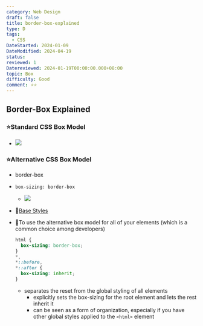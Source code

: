 ```yaml
---
category: Web Design
draft: false
title: border-box-explained
type: D
tags:
  - CSS
DateStarted: 2024-01-09
DateModified: 2024-04-19
status: 
reviewed: 1
Datereviewed: 2024-01-19T00:00:00.000+08:00
topic: Box
difficulty: Good
comment: ⭐⭐
---
```


## Border-Box Explained

### ⭐Standard CSS Box Model

- ![](<https://cdn.jsdelivr.net/gh/jenniferwonder/bimg/web-design/CSS-Box-Model-(盒模型)-Standard-CSS-Box.png>)

### ⭐Alternative CSS Box Model

- border-box
- `box-sizing: border-box`
  - ![](<https://cdn.jsdelivr.net/gh/jenniferwonder/bimg/web-design/CSS-Box-Model-(盒模型)-Border-Box.png>)
- 📌[Base Styles](Base-Styles)
- 📌To use the alternative box model for all of your elements (which is a common choice among developers)

  ```css
  html {
  	box-sizing: border-box;
  }
  *,
  *::before,
  *::after {
  	box-sizing: inherit;
  }
  ```

  - separates the reset from the global styling of all elements
    - explicitly sets the box-sizing for the root element and lets the rest inherit it
    - can be seen as a form of organization, especially if you have other global styles applied to the `<html>` element
